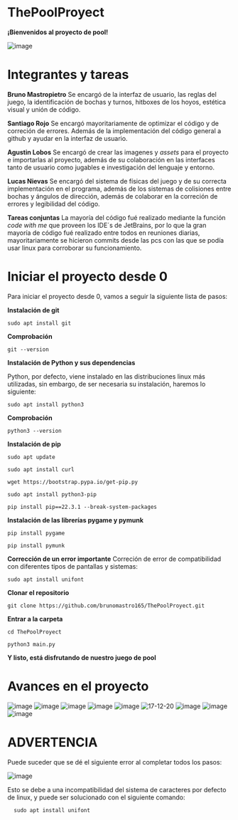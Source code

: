 # ThePoolProyect
**¡Bienvenidos al proyecto de pool!**


![image](https://github.com/brunomastro165/ThePoolProyect/assets/127962081/9003c84c-9e81-4e4c-b7d7-e8ce11b73b5f)



# Integrantes y tareas

**Bruno Mastropietro**
  Se encargó de la interfaz de usuario, las reglas del juego, la identificación de bochas y turnos, hitboxes de los hoyos, estética visual y unión de código.

**Santiago Rojo**
  Se encargó mayoritariamente de optimizar el código y de correción de errores. Además de la implementación del código general a github y ayudar en la interfaz de usuario.

**Agustin Lobos**
  Se encargó de crear las imagenes y *assets* para el proyecto e importarlas al proyecto, además de su colaboración en las interfaces tanto de usuario como jugables e investigación del lenguaje y entorno. 

**Lucas Nievas**
  Se encargó del sistema de físicas del juego y de su correcta implementación en el programa, además de los sistemas de colisiones entre bochas y ángulos de dirección, además de colaborar en la correción de errores y legibilidad del código.

  **Tareas conjuntas**
  La mayoría del código fué realizado mediante la función *code with me* que proveen los IDE´s de JetBrains, por lo que la gran mayoría de código fué realizado entre todos en reuniones diarias,
  mayoritariamente se hicieron commits desde las pcs con las que se podía usar linux para corroborar su funcionamiento.


# Iniciar el proyecto desde 0
Para iniciar el proyecto desde 0, vamos a seguir la siguiente lista de pasos:

**Instalación de git**

    sudo apt install git
   
**Comprobación**
    
    git --version
    
**Instalación de Python y sus dependencias**

Python, por defecto, viene instalado en las distribuciones linux más utilizadas, sin embargo, de ser necesaria su instalación, haremos lo siguiente:

    sudo apt install python3
    
**Comprobación**

    python3 --version
    
    
**Instalación de pip**
    
    sudo apt update
    
    sudo apt install curl
    
    wget https://bootstrap.pypa.io/get-pip.py
    
    sudo apt install python3-pip
    
    pip install pip==22.3.1 --break-system-packages
    
**Instalación de las librerías pygame y pymunk**
   
    pip install pygame
    
    pip install pymunk
   
   
**Corrección de un error importante**
    Correción de error de compatibilidad con diferentes tipos de pantallas y sistemas:
    
    sudo apt install unifont
    
**Clonar el repositorio**

    git clone https://github.com/brunomastro165/ThePoolProyect.git

**Entrar a la carpeta**
    
    cd ThePoolProyect
    
    python3 main.py
    
**Y listo, está disfrutando de nuestro juego de pool**  

# Avances en el proyecto

![image](https://github.com/brunomastro165/ThePoolProyect/assets/127962081/90e8aacb-ec12-48e5-8f3b-de3431808671)
![image](https://github.com/brunomastro165/ThePoolProyect/assets/127962081/c91b75f1-e078-4cd0-a354-819e1c8863c9)
![image](https://github.com/brunomastro165/ThePoolProyect/assets/127962081/565341cd-7608-40b3-9519-15bbee2000d7)
![image](https://github.com/brunomastro165/ThePoolProyect/assets/127962081/dac813f2-c5c6-4a55-8e37-469e78e297de)
![image](https://github.com/brunomastro165/ThePoolProyect/assets/127962081/83f4844f-c3ec-48e3-b9f5-e96daac95318)
![17-12-20](https://github.com/brunomastro165/ThePoolProyect/assets/127962081/cab2e5c0-d497-4985-99fe-dae0e19b5ccb)
![image](https://github.com/brunomastro165/ThePoolProyect/assets/127962081/8dee2e71-f64c-4d26-81f2-e362fcf51f28)
![image](https://github.com/brunomastro165/ThePoolProyect/assets/127962081/704aaa36-f488-493f-bcb3-63382ae1e503)
![image](https://github.com/brunomastro165/ThePoolProyect/assets/127962081/f853c4e5-337d-497c-ae1f-8800cb540592)



# ADVERTENCIA

Puede suceder que se dé el siguiente error al completar todos los pasos:

![image](https://github.com/brunomastro165/ThePoolProyect/assets/127962081/a5a7dae8-ebaa-45f7-95fe-31e9a9ed69cc)

Esto se debe a una incompatibilidad del sistema de caracteres por defecto de linux, y puede ser solucionado con el siguiente comando:

      sudo apt install unifont
      

